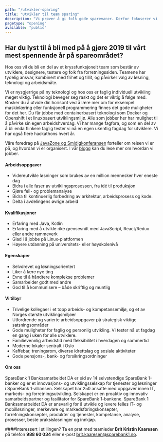 ```yaml
---
path: "/utvikler-sparing"
title: "Utvikler til team sparing"
description: "Vi prøver å gi folk gode sparevaner. Derfor fokuserer vi mye på å finne kundenes behov, prøve ut hypoteser og utvikle MVP’er. Vi håper du vil være med på denne reisen."
pagetype: "opening"
available: "public"
---
```


## Har du lyst til å bli med på å gjøre 2019 til vårt mest spennende år på spareområdet?

Hos oss vil du bli en del av et kryssfunksjonelt team som består av utviklere, designere, testere og folk fra forretningssiden. Teamene har tydelig ansvar, kombinert med frihet og tillit, og påvirker valg av løsning, teknologi og arbeidsmåte.

Vi er nysgjerrige på ny teknologi og hos oss er faglig individuell utvikling meget viktig. Teknologi beveger seg raskt og det er viktig å følge med. Ønsker du å utvide din horisont ved å lære mer om for eksempel maskinlæring eller funksjonell programmering finnes det gode muligheter for det her. Du får jobbe med containerbasert teknologi som Docker og Openshift i et linuxbasert utviklingsmiljø. Alle som jobber her har mulighet til å påvirke sin egen arbeidshverdag. Vi har mange fagfora, og som en del av å bli enda flinkere faglig tester vi nå en egen ukentlig fagdag for utviklere. Vi har også flere hackathons hvert år.

Våre foredrag på [JavaZone og Smidigkonferansen](https://vimeo.com/album/4257283) forteller om reisen vi er på, og hvordan vi er organisert. I vår [blogg](https://medium.com/sparebank1-digital) kan du lese mer om hvordan vi jobber.

#### Arbeidsoppgaver
* Videreutvikle løsninger som brukes av en million mennesker hver eneste dag
* Bidra i alle faser av utviklingsprosessen, fra idé til produksjon
* Gjøre feil- og problemanalyse
* Bidra til kontinuerlig forbedring av arkitektur, arbeidsprosess og kode.
* Delta i avdelingens øvrige arbeid

#### Kvalifikasjoner
* Erfaring med Java, Kotlin
* Erfaring med å utvikle rike grensesnitt med JavaScript, React/Redux eller andre rammeverk
* Glad i å jobbe på Linux-plattformen
* Høyere utdanning på universitets- eller høyskolenivå

#### Egenskaper
* Selvdrevet og løsningsorientert
* Liker å lære nye ting
* Evne til å håndtere komplekse problemer
* Samarbeider godt med andre
* God til å kommunisere – både skriftlig og muntlig

#### Vi tilbyr
* Trivelige kollegaer i et topp arbeids- og kompetansemiljø, og et av Norges største utviklingsmiljøer
* Utfordrende og varierte arbeidsoppgaver på strategisk viktige satsningsområder
* Gode muligheter for faglig og personlig utvikling. Vi tester nå ut fagdag en gang i uken for alle utviklere.
* Familievennlig arbeidstid med fleksibilitet i hverdagen og sommertid
* Moderne lokaler sentralt i Oslo
* Kaffebar, treningsrom, diverse idrettslag og sosiale aktiviteter
* Gode pensjons-, bank- og forsikringsordninger

#### Om oss
SpareBank 1 Banksamarbeidet DA er eid av 14 selvstendige SpareBank 1-banker og er et innovasjons- og utviklingsselskap for tjenester og løsninger i SpareBank 1-alliansen. Selskapet har 250 ansatte med oppgaver innen IT, markeds- og forretningsutvikling. Selskapet er en proaktiv og innovativ samarbeidspartner og fasilitator for SpareBank 1-bankene.
SpareBank 1 Banksamarbeidet DA er ansvarlig for å utvikle og levere felles IT- og mobilløsninger, merkevare og markedsføringskonsepter, forretningskonsepter, produkter og tjenester, kompetanse, analyse, prosesser, beste praksisløsninger og innkjøp.

####Interessert i stillingen?
Ta en prat med teamleder **Brit Kristin Kaaresen** på telefon **988 60 034** eller e-post [brit.kaaresen@sparebank1.no](mailto:brit.kaaresen@sparebank1.no).